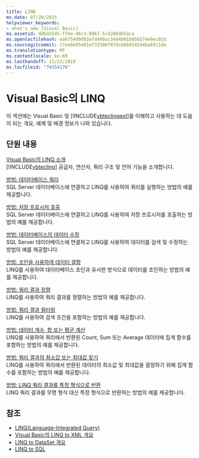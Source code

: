 ```yaml
---
title: LINQ
ms.date: 07/20/2015
helpviewer_keywords:
- what's new [Visual Basic]
ms.assetid: ddba5545-ff6e-46c3-8967-5c4280db5aca
ms.openlocfilehash: ea6754d9d93a7d400ac3494b01b850374e9ec02d
ms.sourcegitcommit: 17ee6605e01ef32506f8fdc686954244ba6911de
ms.translationtype: MT
ms.contentlocale: ko-KR
ms.lasthandoff: 11/22/2019
ms.locfileid: "74354176"
---
```

# <a name="linq-in-visual-basic"></a>Visual Basic의 LINQ
이 섹션에는 Visual Basic 및 [!INCLUDE[vbteclinqext](~/includes/vbteclinqext-md.md)]를 이해하고 사용하는 데 도움이 되는 개요, 예제 및 배경 정보가 나와 있습니다.  
  
## <a name="in-this-section"></a>단원 내용  
 [Visual Basic의 LINQ 소개](../../../../visual-basic/programming-guide/language-features/linq/introduction-to-linq.md)  
 [!INCLUDE[vbteclinq](~/includes/vbteclinq-md.md)] 공급자, 연산자, 쿼리 구조 및 언어 기능을 소개합니다.  
  
 [방법: 데이터베이스 쿼리](../../../../visual-basic/programming-guide/language-features/linq/how-to-query-a-database-by-using-linq.md)  
 SQL Server 데이터베이스에 연결하고 LINQ를 사용하여 쿼리를 실행하는 방법의 예를 제공합니다.  
  
 [방법: 저장 프로시저 호출](../../../../visual-basic/programming-guide/language-features/linq/how-to-call-a-stored-procedure-by-using-linq.md)  
 SQL Server 데이터베이스에 연결하고 LINQ를 사용하여 저장 프로시저를 호출하는 방법의 예를 제공합니다.  
  
 [방법: 데이터베이스의 데이터 수정](../../../../visual-basic/programming-guide/language-features/linq/how-to-modify-data-in-a-database-by-using-linq.md)  
 SQL Server 데이터베이스에 연결하고 LINQ를 사용하여 데이터를 검색 및 수정하는 방법의 예를 제공합니다.  
  
 [방법: 조인을 사용하여 데이터 결합](../../../../visual-basic/programming-guide/language-features/linq/how-to-combine-data-with-linq-by-using-joins.md)  
 LINQ를 사용하여 데이터베이스 조인과 유사한 방식으로 데이터를 조인하는 방법의 예를 제공합니다.  
  
 [방법: 쿼리 결과 정렬](../../../../visual-basic/programming-guide/language-features/linq/how-to-sort-query-results-by-using-linq.md)  
 LINQ를 사용하여 쿼리 결과를 정렬하는 방법의 예를 제공합니다.  
  
 [방법: 쿼리 결과 필터링](../../../../visual-basic/programming-guide/language-features/linq/how-to-filter-query-results-by-using-linq.md)  
 LINQ를 사용하여 검색 조건을 포함하는 방법의 예를 제공합니다.  
  
 [방법: 데이터 개수, 합 또는 평균 계산](../../../../visual-basic/programming-guide/language-features/linq/how-to-count-sum-or-average-data-by-using-linq.md)  
 LINQ를 사용하여 쿼리에서 반환된 Count, Sum 또는 Average 데이터에 집계 함수를 포함하는 방법의 예를 제공합니다.  
  
 [방법: 쿼리 결과의 최소값 또는 최대값 찾기](../../../../visual-basic/programming-guide/language-features/linq/how-to-find-the-minimum-or-maximum-value-in-a-query-result.md)  
 LINQ를 사용하여 쿼리에서 반환된 데이터의 최소값 및 최대값을 결정하기 위해 집계 함수를 포함하는 방법의 예를 제공합니다.  
  
 [방법: LINQ 쿼리 결과를 특정 형식으로 반환](../../../../visual-basic/programming-guide/language-features/linq/how-to-return-a-linq-query-result-as-a-specific-type.md)  
 LINQ 쿼리 결과를 무명 형식 대신 특정 형식으로 반환하는 방법의 예를 제공합니다.  
  
## <a name="see-also"></a>참조

- [LINQ(Language-Integrated Query)](../../../../visual-basic/programming-guide/concepts/linq/index.md)
- [Visual Basic의 LINQ to XML 개요](../../../../visual-basic/programming-guide/language-features/xml/overview-of-linq-to-xml.md)
- [LINQ to DataSet 개요](../../../../framework/data/adonet/linq-to-dataset-overview.md)
- [LINQ to SQL](../../../../framework/data/adonet/sql/linq/index.md)

